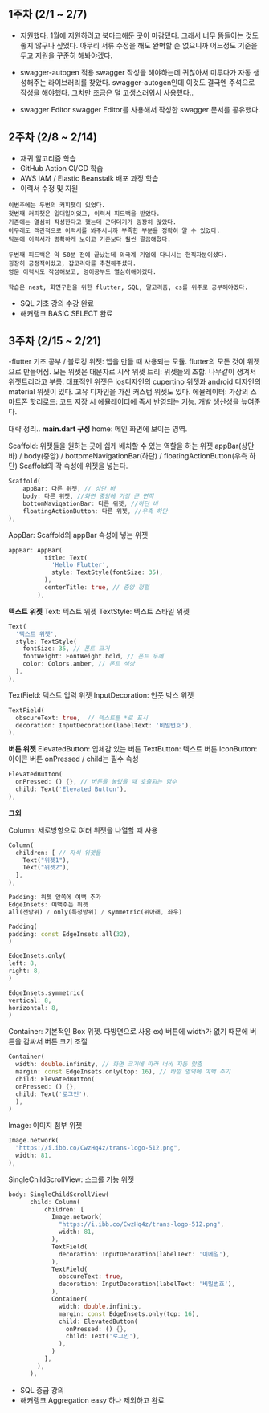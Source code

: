 ## 1주차 (2/1 ~ 2/7)

- 지원했다.
  1월에 지원하려고 북마크해둔 곳이 마감됐다. 그래서 너무 뜸들이는 것도 좋지 않구나 싶었다.
  아무리 서류 수정을 해도 완벽할 순 없으니까 어느정도 기준을 두고 지원을 꾸준히 해봐야겠다.

- swagger-autogen 적용
  swagger 작성을 해야하는데 귀찮아서 미루다가 자동 생성해주는 라이브러리를 찾았다.
  swagger-autogen인데 이것도 결국엔 주석으로 작성을 해야했다. 그치만 조금은 덜 고생스러워서 사용했다..

- swagger Editor
  swagger Editor를 사용해서 작성한 swagger 문서를 공유했다.

## 2주차 (2/8 ~ 2/14)

- 재귀 알고리즘 학습
- GitHub Action CI/CD 학습
- AWS IAM / Elastic Beanstalk 배포 과정 학습
- 이력서 수정 및 지원

```
이번주에는 두번의 커피챗이 있었다.
첫번째 커피챗은 일대일이었고, 이력서 피드백을 받았다.
기존에는 열심히 작성한다고 했는데 군더더기가 굉장히 많았다.
아무래도 객관적으로 이력서를 봐주시니까 부족한 부분을 정확히 알 수 있었다.
덕분에 이력서가 명확하게 보이고 기존보다 훨씬 깔끔해졌다.

두번째 피드백은 약 50분 전에 끝났는데 외국계 기업에 다니시는 현직자분이셨다.
굉장히 긍정적이셨고, 잡코리아를 추천해주셨다.
영문 이력서도 작성해보고, 영어공부도 열심히해야겠다.

학습은 nest, 화면구현을 위한 flutter, SQL, 알고리즘, cs를 위주로 공부해야겠다.
```

- SQL 기초 강의 수강 완료
- 해커랭크 BASIC SELECT 완료

## 3주차 (2/15 ~ 2/21)

-flutter 기초 공부 / 블로깅
위젯: 앱을 만들 때 사용되는 모듈. flutter의 모든 것이 위젯으로 만들어짐. 모든 위젯은 대문자로 시작
위젯 트리: 위젯들의 조합. 나무같이 생겨서 위젯트리라고 부름.
대표적인 위젯은 ios디자인의 cupertino 위젯과 android 디자인의 material 위젯이 있다.
고유 디자인을 가진 커스텀 위젯도 있다.
에뮬레이터: 가상의 스마트폰
핫리로드: 코드 저장 시 에뮬레이터에 즉시 반영되는 기능. 개발 생산성을 높여준다.

대략 정리..
**main.dart 구성**
home: 메인 화면에 보이는 영역.

Scaffold: 위젯들을 원하는 곳에 쉽게 배치할 수 있는 역할을 하는 위젯
appBar(상단 바) / body(중앙) / bottomeNavigationBar(하단) / floatingActionButton(우측 하단)
Scaffold의 각 속성에 위젯을 넣는다.

```dart
Scaffold(
	appBar: 다른 위젯, // 상단 바
	body: 다른 위젯, //화면 중앙에 가장 큰 면적
	bottomNavigationBar: 다른 위젯, //하단 바
	floatingActionButton: 다른 위젯, //우측 하단
),
```

AppBar: Scaffold의 appBar 속성에 넣는 위젯

```dart
appBar: AppBar(
          title: Text(
            'Hello Flutter',
            style: TextStyle(fontSize: 35),
          ),
          centerTitle: true, // 중앙 정렬
        ),
```

**텍스트 위젯**
Text: 텍스트 위젯
TextStyle: 텍스트 스타일 위젯

```dart
Text(
  '텍스트 위젯',
  style: TextStyle(
    fontSize: 35, // 폰트 크기
    fontWeight: FontWeight.bold, // 폰트 두께
    color: Colors.amber, // 폰트 색상
  ),
),
```

TextField: 텍스트 입력 위젯
InputDecoration: 인풋 박스 위젯

```dart
TextField(
  obscureText: true,  // 텍스트를 *로 표시
  decoration: InputDecoration(labelText: '비밀번호'),
),
```

**버튼 위젯**
ElevatedButton: 입체감 있는 버튼
TextButton: 텍스트 버튼
IconButton: 아이콘 버튼
onPressed / child는 필수 속성

```dart
ElevatedButton(
  onPressed: () {}, // 버튼을 눌렀을 때 호출되는 함수
  child: Text('Elevated Button'),
),
```

**그외**

Column: 세로방향으로 여러 위젯을 나열할 때 사용

```dart
Column(
  children: [ // 자식 위젯들
    Text("위젯1"),
    Text("위젯2"),
  ],
),
```

```dart
Padding: 위젯 안쪽에 여백 추가
EdgeInsets: 여백주는 위젯
all(전방위) / only(특정방위) / symmetric(위아래, 좌우)

Padding(
padding: const EdgeInsets.all(32),
)

EdgeInsets.only(
left: 8,
right: 8,
)

EdgeInsets.symmetric(
vertical: 8,
horizontal: 8,
)

```

Container: 기본적인 Box 위젯. 다방면으로 사용
ex) 버튼에 width가 없기 때문에 버튼을 감싸서 버튼 크기 조절

```dart
Container(
  width: double.infinity, // 화면 크기에 따라 너비 자동 맞춤
  margin: const EdgeInsets.only(top: 16), // 바깥 영역에 여백 주기
  child: ElevatedButton(
  onPressed: () {},
  child: Text('로그인'),
  ),
)
```

Image: 이미지 첨부 위젯

```dart
Image.network(
  "https://i.ibb.co/CwzHq4z/trans-logo-512.png",
  width: 81,
),
```

SingleChildScrollView: 스크롤 기능 위젯

```dart
body: SingleChildScrollView(
      child: Column(
          children: [
            Image.network(
              "https://i.ibb.co/CwzHq4z/trans-logo-512.png",
              width: 81,
            ),
            TextField(
              decoration: InputDecoration(labelText: '이메일'),
            ),
            TextField(
              obscureText: true,
              decoration: InputDecoration(labelText: '비밀번호'),
            ),
            Container(
              width: double.infinity,
              margin: const EdgeInsets.only(top: 16),
              child: ElevatedButton(
                onPressed: () {},
                child: Text('로그인'),
              ),
            )
          ],
        ),
      ),
```

- SQL 중급 강의
- 해커랭크 Aggregation easy 하나 제외하고 완료
